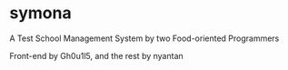 symona
======

A Test School Management System by two Food-oriented Programmers

Front-end by Gh0u1l5, and the rest by nyantan

